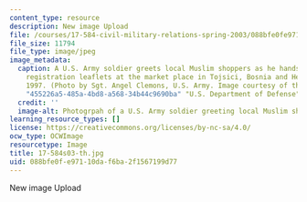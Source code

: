 ```yaml
---
content_type: resource
description: New image Upload
file: /courses/17-584-civil-military-relations-spring-2003/088bfe0fe97110daf6ba2f1567199d77_17-584s03-th.jpg
file_size: 11794
file_type: image/jpeg
image_metadata:
  caption: A U.S. Army soldier greets local Muslim shoppers as he hands out voter
    registration leaflets at the market place in Tojsici, Bosnia and Herzegovina,
    1997. (Photo by Sgt. Angel Clemons, U.S. Army. Image courtesy of the {{% resource_link
    "455226a5-485a-4bd8-a568-34b44c9690ba" "U.S. Department of Defense" %}}.)
  credit: ''
  image-alt: Photogrpah of a U.S. Army soldier greeting local Muslim shoppers.
learning_resource_types: []
license: https://creativecommons.org/licenses/by-nc-sa/4.0/
ocw_type: OCWImage
resourcetype: Image
title: 17-584s03-th.jpg
uid: 088bfe0f-e971-10da-f6ba-2f1567199d77
---
```

New image Upload